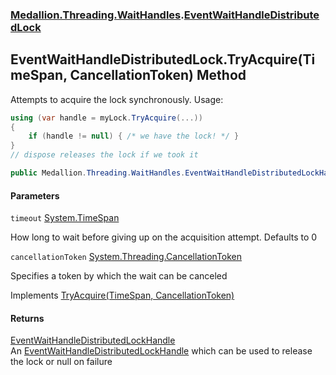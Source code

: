 ### [Medallion.Threading.WaitHandles](0cv6wmZCIva5FK3cOR8t5g.md 'Medallion.Threading.WaitHandles').[EventWaitHandleDistributedLock](LMZafb40QNKPqmMgiWZRCw.md 'Medallion.Threading.WaitHandles.EventWaitHandleDistributedLock')

## EventWaitHandleDistributedLock.TryAcquire(TimeSpan, CancellationToken) Method

Attempts to acquire the lock synchronously. Usage:   
  
```csharp  
using (var handle = myLock.TryAcquire(...))  
{  
    if (handle != null) { /* we have the lock! */ }  
}  
// dispose releases the lock if we took it  
```

```csharp
public Medallion.Threading.WaitHandles.EventWaitHandleDistributedLockHandle? TryAcquire(System.TimeSpan timeout=default(System.TimeSpan), System.Threading.CancellationToken cancellationToken=default(System.Threading.CancellationToken));
```
#### Parameters

<a name='Medallion.Threading.WaitHandles.EventWaitHandleDistributedLock.TryAcquire(System.TimeSpan,System.Threading.CancellationToken).timeout'></a>

`timeout` [System.TimeSpan](https://docs.microsoft.com/en-us/dotnet/api/System.TimeSpan 'System.TimeSpan')

How long to wait before giving up on the acquisition attempt. Defaults to 0

<a name='Medallion.Threading.WaitHandles.EventWaitHandleDistributedLock.TryAcquire(System.TimeSpan,System.Threading.CancellationToken).cancellationToken'></a>

`cancellationToken` [System.Threading.CancellationToken](https://docs.microsoft.com/en-us/dotnet/api/System.Threading.CancellationToken 'System.Threading.CancellationToken')

Specifies a token by which the wait can be canceled

Implements [TryAcquire(TimeSpan, CancellationToken)](https://docs.microsoft.com/en-us/dotnet/api/Medallion.Threading.IDistributedLock.TryAcquire#Medallion_Threading_IDistributedLock_TryAcquire_System_TimeSpan,System_Threading_CancellationToken_ 'Medallion.Threading.IDistributedLock.TryAcquire(System.TimeSpan,System.Threading.CancellationToken)')

#### Returns
[EventWaitHandleDistributedLockHandle](ZmMZk+Ogw3TEy3Qj+BHNOg.md 'Medallion.Threading.WaitHandles.EventWaitHandleDistributedLockHandle')  
An [EventWaitHandleDistributedLockHandle](ZmMZk+Ogw3TEy3Qj+BHNOg.md 'Medallion.Threading.WaitHandles.EventWaitHandleDistributedLockHandle') which can be used to release the lock or null on failure
